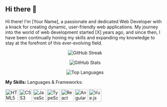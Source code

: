 ## Hi there 👋

Hi there! I'm [Your Name], a passionate and dedicated Web Developer with a knack for creating dynamic, user-friendly web applications. My journey into the world of web development started [X] years ago, and since then, I have been continually honing my skills and expanding my knowledge to stay at the forefront of this ever-evolving field.

<p align="center">
  <img src="https://github-readme-streak-stats.herokuapp.com/?user=masum-abrar&theme=radical" alt="GitHub Streak" />
</p>
<p align="center">
  <img src="https://github-readme-stats.vercel.app/api?username=masum-abrar&show_icons=true&theme=radical" alt="GitHub Stats" />
</p>
<p align="center">
  <img src="https://github-readme-stats.vercel.app/api/top-langs/?username=masum-abrar&layout=compact&theme=radical" alt="Top Languages" />
</p>

<b> My Skills: </b>
Languages & Frameworks:

<p align="left">
  <img src="https://cdn.jsdelivr.net/gh/devicons/devicon/icons/html5/html5-original.svg" alt="HTML5" width="40" height="40"/>
  <img src="https://cdn.jsdelivr.net/gh/devicons/devicon/icons/css3/css3-original.svg" alt="CSS3" width="40" height="40"/>
  <img src="https://cdn.jsdelivr.net/gh/devicons/devicon/icons/javascript/javascript-original.svg" alt="JavaScript" width="40" height="40"/>
  <img src="https://cdn.jsdelivr.net/gh/devicons/devicon/icons/typescript/typescript-original.svg" alt="TypeScript" width="40" height="40"/>
  <img src="https://cdn.jsdelivr.net/gh/devicons/devicon/icons/react/react-original.svg" alt="React" width="40" height="40"/>
  <img src="https://cdn.jsdelivr.net/gh/devicons/devicon/icons/angularjs/angularjs-original.svg" alt="Angular" width="40" height="40"/>
  <img src="https://cdn.jsdelivr.net/gh/devicons/devicon/icons/vuejs/vuejs-original.svg" alt="Vue.js" width="40" height="40"/>
</p>
